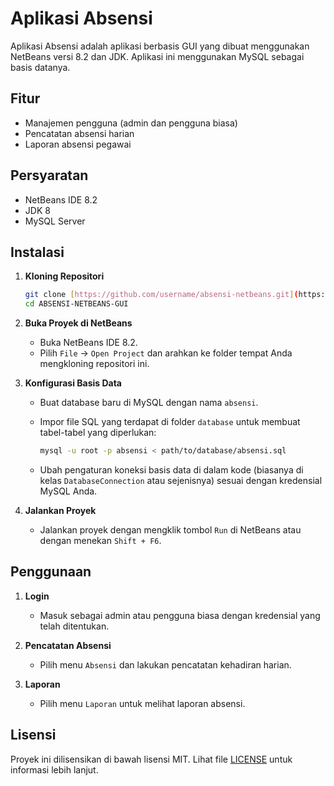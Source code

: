 # Aplikasi Absensi

Aplikasi Absensi adalah aplikasi berbasis GUI yang dibuat menggunakan NetBeans versi 8.2 dan JDK. Aplikasi ini menggunakan MySQL sebagai basis datanya.

## Fitur

- Manajemen pengguna (admin dan pengguna biasa)
- Pencatatan absensi harian
- Laporan absensi pegawai

## Persyaratan

- NetBeans IDE 8.2
- JDK 8 
- MySQL Server

## Instalasi

1. **Kloning Repositori**

    ```sh
    git clone [https://github.com/username/absensi-netbeans.git](https://github.com/rahmate2003/ABSENSI-NETBEANS-GUI.git)
    cd ABSENSI-NETBEANS-GUI
    ```

2. **Buka Proyek di NetBeans**

    - Buka NetBeans IDE 8.2.
    - Pilih `File` -> `Open Project` dan arahkan ke folder tempat Anda mengkloning repositori ini.

3. **Konfigurasi Basis Data**

    - Buat database baru di MySQL dengan nama `absensi`.
    - Impor file SQL yang terdapat di folder `database` untuk membuat tabel-tabel yang diperlukan:

      ```sh
      mysql -u root -p absensi < path/to/database/absensi.sql
      ```

    - Ubah pengaturan koneksi basis data di dalam kode (biasanya di kelas `DatabaseConnection` atau sejenisnya) sesuai dengan kredensial MySQL Anda.

4. **Jalankan Proyek**

    - Jalankan proyek dengan mengklik tombol `Run` di NetBeans atau dengan menekan `Shift + F6`.

## Penggunaan

1. **Login**

    - Masuk sebagai admin atau pengguna biasa dengan kredensial yang telah ditentukan.

2. **Pencatatan Absensi**

    - Pilih menu `Absensi` dan lakukan pencatatan kehadiran harian.

3. **Laporan**

    - Pilih menu `Laporan` untuk melihat laporan absensi.



## Lisensi

Proyek ini dilisensikan di bawah lisensi MIT. Lihat file [LICENSE](LICENSE) untuk informasi lebih lanjut.


